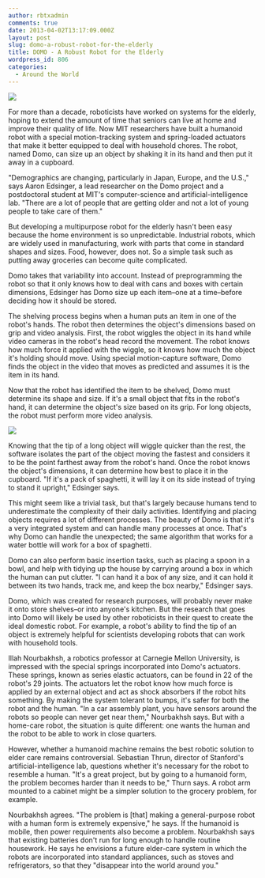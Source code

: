 ```yaml
---
author: rbtxadmin
comments: true
date: 2013-04-02T13:17:09.000Z
layout: post
slug: domo-a-robust-robot-for-the-elderly
title: DOMO - A Robust Robot for the Elderly
wordpress_id: 806
categories:
  - Around the World
---
```


[![](http://i1-news.softpedia-static.com/images/news2/The-First-Human-Eyed-Robot-Ever-2.jpg)](http://i1-news.softpedia-static.com/images/news2/The-First-Human-Eyed-Robot-Ever-2.jpg)

For more than a decade, roboticists have worked on systems for the elderly, hoping to extend the amount of time that seniors can live at home and improve their quality of life. Now MIT researchers have built a humanoid robot with a special motion-tracking system and spring-loaded actuators that make it better equipped to deal with household chores. The robot, named Domo, can size up an object by shaking it in its hand and then put it away in a cupboard.

"Demographics are changing, particularly in Japan, Europe, and the U.S.," says Aaron Edsinger, a lead researcher on the Domo project and a postdoctoral student at MIT's computer-science and artificial-intelligence lab. "There are a lot of people that are getting older and not a lot of young people to take care of them."

But developing a multipurpose robot for the elderly hasn't been easy because the home environment is so unpredictable. Industrial robots, which are widely used in manufacturing, work with parts that come in standard shapes and sizes. Food, however, does not. So a simple task such as putting away groceries can become quite complicated.

Domo takes that variability into account. Instead of preprogramming the robot so that it only knows how to deal with cans and boxes with certain dimensions, Edsinger has Domo size up each item–one at a time–before deciding how it should be stored.

The shelving process begins when a human puts an item in one of the robot's hands. The robot then determines the object's dimensions based on grip and video analysis. First, the robot wiggles the object in its hand while video cameras in the robot's head record the movement. The robot knows how much force it applied with the wiggle, so it knows how much the object it's holding should move. Using special motion-capture software, Domo finds the object in the video that moves as predicted and assumes it is the item in its hand.

Now that the robot has identified the item to be shelved, Domo must determine its shape and size. If it's a small object that fits in the robot's hand, it can determine the object's size based on its grip. For long objects, the robot must perform more video analysis.

[![](http://img.mit.edu/newsoffice/images/article_images/200908311112514822.jpg)](http://img.mit.edu/newsoffice/images/article_images/200908311112514822.jpg)

Knowing that the tip of a long object will wiggle quicker than the rest, the software isolates the part of the object moving the fastest and considers it to be the point farthest away from the robot's hand. Once the robot knows the object's dimensions, it can determine how best to place it in the cupboard. "If it's a pack of spaghetti, it will lay it on its side instead of trying to stand it upright," Edsinger says.

This might seem like a trivial task, but that's largely because humans tend to underestimate the complexity of their daily activities. Identifying and placing objects requires a lot of different processes. The beauty of Domo is that it's a very integrated system and can handle many processes at once. That's why Domo can handle the unexpected; the same algorithm that works for a water bottle will work for a box of spaghetti.

Domo can also perform basic insertion tasks, such as placing a spoon in a bowl, and help with tidying up the house by carrying around a box in which the human can put clutter. "I can hand it a box of any size, and it can hold it between its two hands, track me, and keep the box nearby," Edsinger says.

Domo, which was created for research purposes, will probably never make it onto store shelves–or into anyone's kitchen. But the research that goes into Domo will likely be used by other roboticists in their quest to create the ideal domestic robot. For example, a robot's ability to find the tip of an object is extremely helpful for scientists developing robots that can work with household tools.

Illah Nourbakhsh, a robotics professor at Carnegie Mellon University, is impressed with the special springs incorporated into Domo's actuators. These springs, known as series elastic actuators, can be found in 22 of the robot's 29 joints. The actuators let the robot know how much force is applied by an external object and act as shock absorbers if the robot hits something. By making the system tolerant to bumps, it's safer for both the robot and the human. "In a car assembly plant, you have sensors around the robots so people can never get near them," Nourbakhsh says. But with a home-care robot, the situation is quite different: one wants the human and the robot to be able to work in close quarters.

However, whether a humanoid machine remains the best robotic solution to elder care remains controversial. Sebastian Thrun, director of Stanford's artificial-intelligence lab, questions whether it's necessary for the robot to resemble a human. "It's a great project, but by going to a humanoid form, the problem becomes harder than it needs to be," Thurn says. A robot arm mounted to a cabinet might be a simpler solution to the grocery problem, for example.

Nourbakhsh agrees. "The problem is [that] making a general-purpose robot with a human form is extremely expensive," he says. If the humanoid is mobile, then power requirements also become a problem. Nourbakhsh says that existing batteries don't run for long enough to handle routine housework. He says he envisions a future elder-care system in which the robots are incorporated into standard appliances, such as stoves and refrigerators, so that they "disappear into the world around you."
